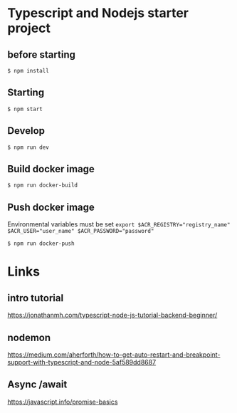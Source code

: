 # Typescript and Nodejs starter project

## before starting
``
$ npm install
``

## Starting
```
$ npm start
```

## Develop
```
$ npm run dev
```

## Build docker image
```
$ npm run docker-build
```
## Push docker image
Environmental variables must be set
``
export $ACR_REGISTRY="registry_name"
$ACR_USER="user_name"
$ACR_PASSWORD="password"
``


```
$ npm run docker-push
```

# Links
## intro tutorial
https://jonathanmh.com/typescript-node-js-tutorial-backend-beginner/
## nodemon
https://medium.com/aherforth/how-to-get-auto-restart-and-breakpoint-support-with-typescript-and-node-5af589dd8687
## Async /await
https://javascript.info/promise-basics